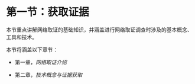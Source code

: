 # 第一节：获取证据

本节重点讲解网络取证的基础知识，并涵盖进行网络取证调查时涉及的基本概念、工具和技术。

本节将涵盖以下章节：

+   第一章，*网络取证介绍*

+   第二章，*技术概念与证据获取*
